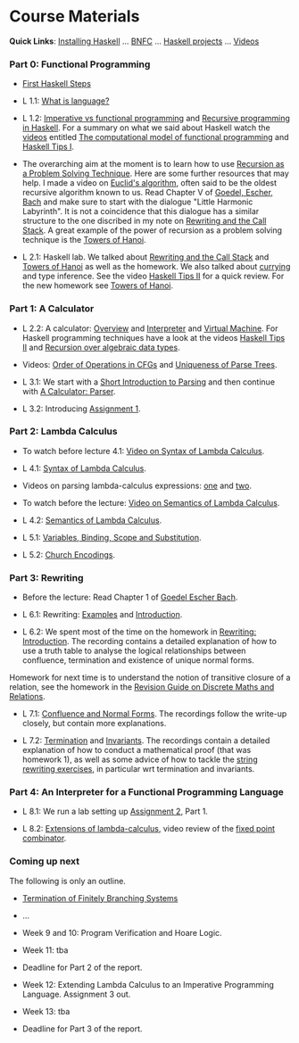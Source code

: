 
# Course Materials

**Quick Links**: [Installing Haskell](https://hackmd.io/@alexhkurz/Hk86XnCzD) ... [BNFC](BNFC-installation.md) ... [Haskell projects](haskell-projects.md) ... [Videos](videos.md)

<!--
### What we (will) have learned

To clarify the learning outcomes: What we have learned in [Part 0]() and [Part 1](what-we-have-learned-1.md) and [Part 2](what-we-have-learned-2.md) and [Part 3](what-we-have-learned-3.md) and [Part 4](what-we-have-learned-4.md) and [Part 5](what-we-have-learned-5.md) and [Part 6](what-we-have-learned-6.md).
-->

### Part 0: Functional Programming 

- [First Haskell Steps](https://hackmd.io/@alexhkurz/SJgHGZ_nw)

- L 1.1: [What is language?](https://hackmd.io/@alexhkurz/HyvPg4YbK)
- L 1.2: [Imperative vs functional programming](https://hackmd.io/@alexhkurz/SJKWvna6U) and [Recursive programming in Haskell](https://hackmd.io/@alexhkurz/H1jUka4Gv). For a summary on what we said about Haskell watch the [videos](videos.md) entitled [The computational model of functional programming](https://youtu.be/u_OMwv8tDVg) and [Haskell Tips I](https://youtu.be/wj0j2HjMw6w).
- The overarching aim at the moment is to learn how to use [Recursion as a Problem Solving Technique](https://hackmd.io/@alexhkurz/Sy7M_6yMF). Here are some further resources that may help. I made a video on [Euclid's algorithm](https://youtu.be/ZcJMj0antos), often said to be the oldest recursive algorithm known to us. Read Chapter V of [Goedel, Escher, Bach](https://www.physixfan.com/wp-content/files/GEBen.pdf) and make sure to start with the dialogue "Little Harmonic Labyrinth". It is not a coincidence that this dialogue has a similar structure to the one discribed in my note on [Rewriting and the Call Stack](https://hackmd.io/@alexhkurz/HJiulVg0U). A great example of the power of recursion as a problem solving technique is the [Towers of Hanoi](https://hackmd.io/@alexhkurz/rJQwvpyMY). 

- L 2.1: Haskell lab. We talked about [Rewriting and the Call Stack](https://hackmd.io/@alexhkurz/HJiulVg0U) and [Towers of Hanoi](https://hackmd.io/@alexhkurz/rJQwvpyMY) as well as the homework. We also talked about [currying](https://en.wikipedia.org/wiki/Currying) and type inference. See the video [Haskell Tips II](https://www.youtube.com/watch?v=naNLE4GLrTo) for a quick review. For the new homework see [Towers of Hanoi](https://hackmd.io/@alexhkurz/rJQwvpyMY).

### Part 1: A Calculator

- L 2.2: A calculator: [Overview](https://hackmd.io/@alexhkurz/HkpdXJ1fK) and [Interpreter](https://hackmd.io/@alexhkurz/rJX-i1kzY) and [Virtual Machine](https://hackmd.io/@alexhkurz/H12igXkzK). For Haskell programming techniques have a look at the videos [Haskell Tips II](https://youtu.be/naNLE4GLrTo)
and [Recursion over algebraic data types](https://youtu.be/2YLfJvOtLwA).

- Videos: [Order of Operations in CFGs](https://youtu.be/jf1xhZSpCvg) and [Uniqueness of Parse Trees](https://youtu.be/3ZLkPwB_c9g).

- L 3.1: We start with a [Short Introduction to Parsing](https://hackmd.io/@alexhkurz/BkSgRX1GF) and then continue with [A Calculator: Parser](https://hackmd.io/@alexhkurz/Byf812aGF). 

- L 3.2: Introducing [Assignment 1](https://github.com/alexhkurz/programming-languages-2021/blob/main/assignment-1.md).

### Part 2: Lambda Calculus

- To watch before lecture 4.1: [Video on Syntax of Lambda Calculus](https://youtu.be/D0kH1BpNr14).

- L 4.1: [Syntax of Lambda Calculus](https://hackmd.io/@alexhkurz/S1D0yP8Bw).

- Videos on parsing lambda-calculus expressions:  [one](https://youtu.be/eYstx7uuE6c) and [two](https://youtu.be/yls1NEUlzZA).

- To watch before the lecture: [Video on Semantics of Lambda Calculus](https://www.youtube.com/watch?v=h4aT42t7v9c#t=0m).

- L 4.2: [Semantics of Lambda Calculus](https://hackmd.io/@alexhkurz/H1e4Nv8Bv).  


- L 5.1: [Variables, Binding, Scope and Substitution](https://hackmd.io/@alexhkurz/SkQzDC6n7).  

- L 5.2: [Church Encodings](https://hackmd.io/@alexhkurz/SyowcD9XF).  

### Part 3: Rewriting

- Before the lecture: Read Chapter 1 of [Goedel Escher Bach](GEB.md).  

- L 6.1: Rewriting: [Examples](https://hackmd.io/@alexhkurz/rkzITG4nD) and [Introduction](https://hackmd.io/@alexhkurz/BJ7AoGcVK).

- L 6.2: We spent most of the time on the homework in [Rewriting: Introduction](https://hackmd.io/@alexhkurz/BJ7AoGcVK). The recording contains a detailed explanation of how to use a truth table to analyse the logical relationships between confluence, termination and existence of unique normal forms.

Homework for next time is to understand the notion of transitive closure of a relation, see the homework in the [Revision Guide on Discrete Maths and Relations](https://hackmd.io/@alexhkurz/SJ1cc-dDr).

- L 7.1: [Confluence and Normal Forms](https://hackmd.io/@alexhkurz/B1wB3rT4F). The recordings follow the write-up closely, but contain more explanations.

- L 7.2: [Termination](https://hackmd.io/@alexhkurz/H1O4bLBHK) and [Invariants](https://hackmd.io/@alexhkurz/r1dp-LBBt). 
The recordings contain a detailed explanation of how to conduct a mathematical proof (that was homework 1), as well as some advice of how to tackle the [string rewriting exercises](https://hackmd.io/@alexhkurz/Syn23oMHF), in particular wrt termination and invariants. 

### Part 4: An Interpreter for a Functional Programming Language

- L 8.1: We run a lab setting up [Assignment 2](https://github.com/alexhkurz/programming-languages-2021/blob/main/assignment-2.md), Part 1.

- L 8.2: [Extensions of lambda-calculus](https://hackmd.io/@alexhkurz/rJEeYqZtw), video review of the [fixed point combinator](https://youtu.be/XvDOwbSh3xE).

### Coming up next


The following is only an outline.

- [Termination of Finitely Branching Systems](https://hackmd.io/@alexhkurz/BkNlJ07IY)

- ...

- Week 9 and 10: Program Verification and Hoare Logic.

-  Week 11: tba

- Deadline for Part 2 of the report.

- Week 12: Extending Lambda Calculus to an Imperative Programming Language. Assignment 3 out.

- Week 13: tba

- Deadline for Part 3 of the report.




